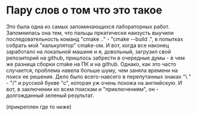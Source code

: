 # Пару слов о том что это такое
Это была одна из самых запоминающихся лабораторных работ. Запомнилась она тем, что пальцы пркатически наизусть выучили последовательность команд "cmake .." - "cmake --build .", в попытках собрать мой "калькулятор" cmake-ом.
И вот, когда все наконец заработало на локальной машине и я, довольный, загрузил свой репозиторий на github, пришлось забрести в очередные думы - в чем же разница сборки cmake на ПК и на github.
Однако, как это часто случается, проблема навела больше шуму, чем заняла времени на поиск ее решения. Дело было всего-навсего в перепутанных знаках "\ " - "/" и русской букве "с", которая уж очень похожа на английскую.
И вот, в заключении ко всем поискам и "приключениям", он - долгожданный зеленый результат.

(прикреплен где то ниже)

  

